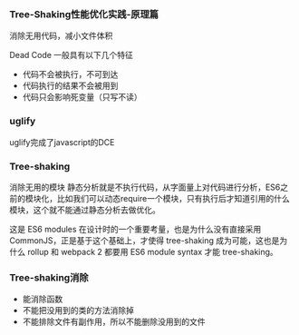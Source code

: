 ### Tree-Shaking性能优化实践-原理篇
消除无用代码，减小文件体积


Dead Code 一般具有以下几个特征

* 代码不会被执行，不可到达
* 代码执行的结果不会被用到
* 代码只会影响死变量（只写不读）

### uglify 
uglify完成了javascript的DCE


### Tree-shaking
消除无用的模块
静态分析就是不执行代码，从字面量上对代码进行分析，ES6之前的模块化，比如我们可以动态require一个模块，只有执行后才知道引用的什么模块，这个就不能通过静态分析去做优化。

这是 ES6 modules 在设计时的一个重要考量，也是为什么没有直接采用 CommonJS，正是基于这个基础上，才使得 tree-shaking 成为可能，这也是为什么 rollup 和 webpack 2 都要用 ES6 module syntax 才能 tree-shaking。

### Tree-shaking消除
* 能消除函数
* 不能把没用到的类的方法消除掉
* 不能排除文件有副作用，所以不能删除没用到的文件
